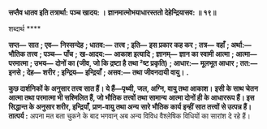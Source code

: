 **सप्तैव धातव इति तत्रार्था: पञ्च खादय: ।** **ज्ञानमात्मोभयाधारस्ततो देहेन्द्रियासव: ॥ १९॥** 

शब्दार्थ **** 

**सप्त—** **सात** **; एव—** **निस्सन्देह** **; धातव:—** **तत्त्व** **; इति—** **इस प्रकार कह कर** **; तत्र—** **वहाँ** **; अर्था:—** **भौतिक तत्त्व** **; पञ्च—** **पाँच** **;** **ख-आदय:—** **आकाश इत्यादि** **; ज्ञानम्—** **ज्ञान का स्वामी आत्मा** **; आत्मा—** **परमात्मा** **; उभय—** **दोनों का (जीव, जो कि द्रष्टा है** **तथा ²ष्ट प्रकृति)** **; आधार:—** **मूलभूत आधार** **; तत:—** **इनसे** **; देह—** **शरीर** **; इन्द्रिय—** **इन्द्रियाँ** **; असव:—** **तथा जीवनदायी वायु।** **.** 

**कुछ दार्शनिकों के अनुसार तत्त्व सात हैं। ये हैं—पृथ्वी, जल, अग्नि, वायु तथा आकाश।** **इसी के साथ चेतन आत्मा तथा परमात्मा भी सश्मिलित हैं, जो भौतिक तत्त्वों तथा सामान्य** **आत्मा दोनों ही के आधाररूप हैं। इस सिद्धान्त के अनुसार शरीर, इन्द्रियाँ, प्राण-वायु तथा अन्य** **सारे भौतिक कार्य इन्हीं सात तत्त्वों से उत्पन्न हैं।** **तात्पर्य :** अपना मत बता चुकने के बाद भगवान् अब अन्य विविध वैश्लेषिक विधियों का सारांश दे रहे हैं।  